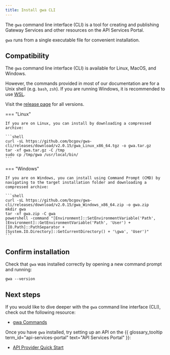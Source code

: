 ```yaml
---
title: Install gwa CLI
---
```


<!-- overview -->

The `gwa` command line interface (CLI) is a tool for creating and publishing
Gateway Services and other resources on the API Services Portal.

`gwa` runs from a single executable file for convenient installation.

## Compatibility

The `gwa` command line interface (CLI) is available for Linux, MacOS, and Windows.

However, the commands provided in most of our documentation are for a Unix shell
(e.g. `bash`, `zsh`).
If you are running Windows, it is recommended to use [WSL](https://learn.microsoft.com/en-us/windows/wsl/install).

Visit the [release page](https://github.com/bcgov/gwa-cli/releases) for all versions.

=== "Linux"

    If you are on Linux, you can install by downloading a compressed archive:

    ```shell
    curl -sL https://github.com/bcgov/gwa-cli/releases/download/v2.0.15/gwa_Linux_x86_64.tgz -o gwa.tar.gz
    tar -xf gwa.tar.gz -C /tmp
    sudo cp /tmp/gwa /usr/local/bin/
    ```

=== "Windows"

    If you are on Windows, you can install using Command Prompt (CMD) by 
    navigating to the target installation folder and downloading a compressed archive:

    ```shell
    curl -sL https://github.com/bcgov/gwa-cli/releases/download/v2.0.15/gwa_Windows_x86_64.zip -o gwa.zip
    mkdir gwa
    tar -xf gwa.zip -C gwa
    powershell -command "[Environment]::SetEnvironmentVariable('Path', [Environment]::GetEnvironmentVariable('Path', 'User') + [IO.Path]::PathSeparator + [System.IO.Directory]::GetCurrentDirectory() + '\gwa', 'User')"
    ```

## Confirm installation

Check that `gwa` was installed correctly by opening a new command prompt and running:

```shell linenums="0"
gwa --version
```

## Next steps

If you would like to dive deeper with the `gwa` command line interface (CLI),
check out the following resource:

- [gwa Commands](/reference/gwa-commands.md)

Once you have `gwa` installed, try setting up an API on
the
{{ glossary_tooltip term_id="api-services-portal" text="API Services Portal" }}:

- [API Provider Quick Start](/tutorials/quick-start.md)
